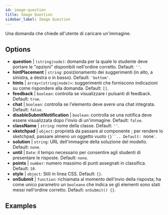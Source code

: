 ```yaml
---
id: image-question 
title: Image Question
sidebar_label: Image Question
---
```


Una domanda che chiede all'utente di caricare un'immagine.

## Options

* __question__ | `(string|node)`: domanda per la quale lo studente deve portare le "opzioni" disponibili nell'ordine corretto. Default: `''`.
* __hintPlacement__ | `string`: posizionamento dei suggerimenti (in alto, a sinistra, a destra o in basso). Default: `'bottom'`.
* __hints__ | `array<(string|node)>`: suggerimenti che forniscono indicazioni su come rispondere alla domanda. Default: `[]`.
* __feedback__ | `boolean`: controlla se visualizzare i pulsanti di feedback. Default: `true`.
* __chat__ | `boolean`: controlla se l'elemento deve avere una chat integrata. Default: `false`.
* __disableSubmitNotification__ | `boolean`: controlla se una notifica deve essere visualizzata dopo l'invio di un'immagine. Default: `false`.
* __className__ | `string`: nome della classe. Default: `''`.
* __sketchpad__ | `object`: proprietà da passare al componente <Sketchpad />; per rendere lo sketchpad, passare almeno un oggetto vuoto `{}``.. Default: `none`.
* __solution__ | `string`: URL dell'immagine della soluzione del modello. Default: `none`.
* __until__ | `Date`: il tempo necessario per consentire agli studenti di presentare le risposte. Default: `none`.
* __points__ | `number`: numero massimo di punti assegnati in classifica. Default: `10`.
* __style__ | `object`: Stili in linea CSS. Default: `{}`.
* __onSubmit__ | `function`: richiamata al momento dell'invio della risposta; ha come unico parametro un `booleano` che indica se gli elementi sono stati messi nell'ordine corretto. Default: `onSubmit() {}`.


## Examples
